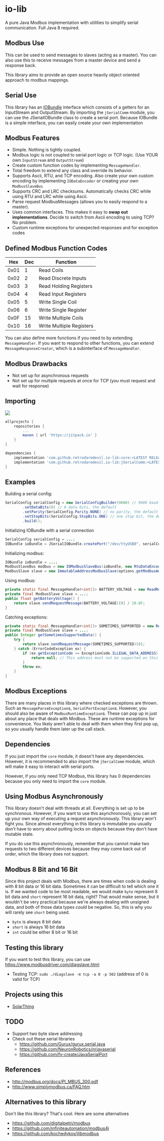 # io-lib
A pure Java Modbus implementation with utilities to simplify serial communication. Full Java 8 required.

## Modbus Use
This can be used to send messages to slaves (acting as a master). You can also use this to receive messages
from a master device and send a response back.

This library aims to provide an open source heavily object oriented approach to modbus mappings.

## Serial Use
This library has an [IOBundle](core/src/main/java/me/retrodaredevil/io/IOBundle.java) interface which consists of
a getters for an InputStream and OutputStream. By importing the `jSerialComm` module, you can use the JSerialIOBundle class
to create a serial port. Because IOBundle is a simple interface, you can easily create your own implementation

## Modbus Features
* Simple. Nothing is tightly coupled.
* Modbus logic is not coupled to serial port logic or TCP logic. (Use YOUR own `InputStream` and `OutputStream`)
* Create custom function codes by implementing `MessageHandler`.
* Total freedom to extend any class and override its behavior.
* Supports Ascii, RTU, and TCP encoding. Also create your own custom encoding by implementing `IODataEncoder` or creating your own `ModbusSlaveBus`
* Supports CRC and LRC checksums. Automatically checks CRC while using RTU and LRC while using Ascii.
* Parse request ModbusMessages (allows you to easily respond to a master).
* Uses common interfaces. This makes it easy to **swap out implementations**. Decide to switch from Ascii encoding to using
TCP? No problem.
* Custom runtime exceptions for unexpected responses and for exception codes

## Defined Modbus Function Codes

Hex  | Dec | Function
---- | --- | --------
0x01 | 1   | Read Coils
0x02 | 2   | Read Discrete Inputs
0x03 | 3   | Read Holding Registers
0x04 | 4   | Read Input Registers
0x05 | 5   | Write Single Coil
0x06 | 6   | Write Single Register
0x0F | 15  | Write Multiple Coils
0x10 | 16  | Write Multiple Registers

You can also define more functions if you need to by extending `MessageHandler`. If you want to respond to other functions,
you can extend `MessageResponseCreator`, which is a subinterface of `MessageHandler`.

## Modbus Drawbacks
* Not set up for asynchronous requests
* Not set up for multiple requests at once for TCP (you must request and wait for response)

## Importing
[![](https://jitpack.io/v/retrodaredevil/io-lib.svg)](https://jitpack.io/#retrodaredevil/io-lib)
```groovy
allprojects {
    repositories {
        ...
        maven { url 'https://jitpack.io' }
    }
}

dependencies {
    implementation 'com.github.retrodaredevil.io-lib:core:<LATEST RELEASE>'
    implementation 'com.github.retrodaredevil.io-lib:jSerialComm:<LATEST RELEASE>'
}
```


## Examples
Building a serial config:
```java
SerialConfig serialConfig = new SerialConfigBuilder(9600) // 9600 baud rate
        .setDataBits(8) // 8 data bits, the default
        .setParity(SerialConfig.Parity.NONE) // no parity, the default
        .setStopBits(SerialConfig.StopBits.ONE) // one stop bit, the default
        .build();
```
Initializing IOBundle with a serial connection
```java
SerialConfig serialConfig = ...;
IOBundle ioBundle = JSerialIOBundle.createPort("/dev/ttyUSB0", serialConfig);
```
Initializing modbus:
```java
IOBundle ioBundle = ...;
ModbusSlaveBus modbus = new IOModbusSlaveBus(ioBundle, new RtuDataEncoder(2000, 20, 4)); // 2 second initial timeout, 20ms timeout for end of message, 4ms sleep
ModbusSlave slave = new ImmutableAddressModbusSlave(options.getModbusAddress(), modbus);
```
Using modbus:
```java
private static final MessageHandler<int[]> BATTERY_VOLTAGE = new ReadRegisters(0x0101, 1);
private final ModbusSlave slave = ...;
public float getBatteryVoltage() {
    return slave.sendRequestMessage(BATTERY_VOLTAGE)[0] / 10.0F;
}
```
Catching exceptions:
```java
private static final MessageHandler<int[]> SOMETIMES_SUPPORTED = new ReadHoldingRegisters(0xE02B, 1);
private final ModbusSlave slave = ...;
public Integer getSometimesSupportedData() {
    try {
        return slave.sendRequestMessage(SOMETIMES_SUPPORTED)[0];
    } catch (ErrorCodeException ex) {
        if (ex.getExceptionCode == ExceptionCode.ILLEGAL_DATA_ADDRESS) {
            return null; // This address must not be supported on this device
        }
        throw ex;
    }
}
```

## Modbus Exceptions
There are many places in this library where checked exceptions are thrown. Such as `MessageParseException`s, `SerialPortException`s.
However, you should also be aware of `ModbusRuntimeException`s. These can pop up in just about any place that deals with Modbus.
These are runtime exceptions for convenience. You likely aren't able to deal with them when they first
pop up, so you usually handle them later up the call stack.

## Dependencies
If you just import the `core` module, it doesn't have any dependencies. However, it is recommended to also import the
`jSerialComm` module, which will make it easy to interact with serial ports.

However, if you only need TCP Modbus, this library has 0 dependencies because you only need to import the `core` module.

## Using Modbus Asynchronously
This library doesn't deal with threads at all. Everything is set up to be synchronous. However, if you want to use this
asynchronously, you can set up your own way of executing a request asynchronously. This library won't fight you.
Since almost everything in this library is immutable you usually don't have to worry about putting locks on
objects because they don't have mutable state. 

If you do use this asynchronously, remember that you cannot make two requests to two different devices because they
may come back out of order, which the library does not support.

## Modbus 8 Bit and 16 Bit
Since this project deals with Modbus, there are times when code is dealing with 8 bit data or 16 bit data.
Sometimes it can be difficult to tell which one it is. If we wanted code to be most readable, we would make `byte` represent
8 bit data and `short` represent 16 bit data, right? That would make sense, but it wouldn't be very practical because
we're always dealing with unsigned data, and both of those data types *could* be negative. So, this is why you will
rarely see `short` being used.
* `byte` is always 8 bit data
* `short` is always 16 bit data
* `int` could be either 8 bit or 16 bit

## Testing this library
If you want to test this library, you can use https://www.modbusdriver.com/diagslave.html

* Testing TCP: `sudo ./diagslave -m tcp -a 0 -p 502` (address of 0 is valid for TCP)

## Projects using this
* [SolarThing](https://github.com/wildmountainfarms/solarthing)

## TODO
* Support two byte slave addressing
* Check out these serial libraries
  * https://github.com/Gurux/gurux.serial.java
  * https://github.com/NeuronRobotics/nrjavaserial
  * https://github.com/fy-create/JavaSerialPort

## References
* http://modbus.org/docs/PI_MBUS_300.pdf
* http://www.simplymodbus.ca/FAQ.htm

## Alternatives to this library
Don't like this library? That's cool. Here are some alternatives
* https://github.com/digitalpetri/modbus
* https://github.com/infiniteautomation/modbus4j
* https://github.com/kochedykov/jlibmodbus
